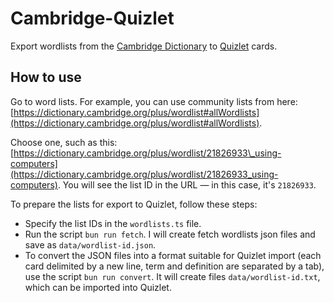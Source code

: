 # Cambridge-Quizlet

Export wordlists from the [Cambridge Dictionary](https://dictionary.cambridge.org/) to [Quizlet](https://quizlet.com/) cards.

## How to use

Go to word lists. For example, you can use community lists from here: [https://dictionary.cambridge.org/plus/wordlist#allWordlists](https://dictionary.cambridge.org/plus/wordlist#allWordlists).

Choose one, such as this: [https://dictionary.cambridge.org/plus/wordlist/21826933\_using-computers](https://dictionary.cambridge.org/plus/wordlist/21826933_using-computers). You will see the list ID in the URL — in this case, it's `21826933`.

To prepare the lists for export to Quizlet, follow these steps:

- Specify the list IDs in the `wordlists.ts` file.
- Run the script `bun run fetch`. I will create fetch wordlists json files and save as `data/wordlist-id.json`.
- To convert the JSON files into a format suitable for Quizlet import (each card delimited by a new line, term and definition are separated by a tab), use the script `bun run convert`. It will create files `data/wordlist-id.txt`, which can be imported into Quizlet.
